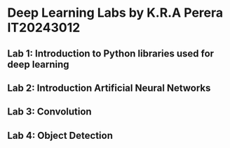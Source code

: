 # Deep Learning Labs by K.R.A Perera IT20243012

## Lab 1: Introduction to Python libraries used for deep learning

## Lab 2: Introduction Artificial Neural Networks

## Lab 3: Convolution

## Lab 4: Object Detection